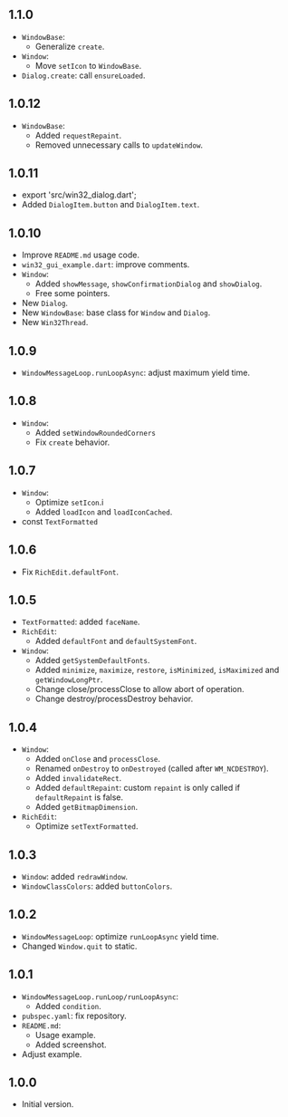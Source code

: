 ## 1.1.0

- `WindowBase`:
  - Generalize `create`.
- `Window`:
  - Move `setIcon` to `WindowBase`.
- `Dialog.create`: call `ensureLoaded`.

## 1.0.12

- `WindowBase`:
  - Added `requestRepaint`.
  - Removed unnecessary calls to `updateWindow`.

## 1.0.11

- export 'src/win32_dialog.dart';
- Added `DialogItem.button` and `DialogItem.text`.

## 1.0.10

- Improve `README.md` usage code.
- `win32_gui_example.dart`: improve comments.
- `Window`:
  - Added `showMessage`, `showConfirmationDialog` and `showDialog`.
  - Free some pointers.
- New `Dialog`.
- New `WindowBase`: base class for `Window` and `Dialog`.
- New `Win32Thread`.

## 1.0.9

- `WindowMessageLoop.runLoopAsync`: adjust maximum yield time. 

## 1.0.8

- `Window`:
  - Added `setWindowRoundedCorners`
  - Fix `create` behavior.

## 1.0.7

- `Window`:
  - Optimize `setIcon`.i
  - Added `loadIcon` and `loadIconCached`.
- const `TextFormatted`

## 1.0.6

- Fix `RichEdit.defaultFont`.

## 1.0.5

- `TextFormatted`: added `faceName`.
- `RichEdit`:
  - Added `defaultFont` and `defaultSystemFont`.
- `Window`:
  - Added `getSystemDefaultFonts`.
  - Added `minimize`, `maximize`, `restore`, `isMinimized`, `isMaximized` and `getWindowLongPtr`.
  - Change close/processClose to allow abort of operation.
  - Change destroy/processDestroy behavior.

## 1.0.4

- `Window`:
  - Added `onClose` and `processClose`.
  - Renamed `onDestroy` to `onDestroyed` (called after `WM_NCDESTROY`).
  - Added `invalidateRect`.
  - Added `defaultRepaint`: custom `repaint` is only called if `defaultRepaint` is false.
  - Added `getBitmapDimension`.
- `RichEdit`:
  - Optimize `setTextFormatted`.

## 1.0.3

- `Window`: added `redrawWindow`.
- `WindowClassColors`: added `buttonColors`.

## 1.0.2

- `WindowMessageLoop`: optimize `runLoopAsync` yield time.
- Changed `Window.quit` to static.

## 1.0.1

- `WindowMessageLoop.runLoop/runLoopAsync`:
  - Added `condition`.
- `pubspec.yaml`: fix repository.
- `README.md`:
  - Usage example.
  - Added screenshot.
- Adjust example.

## 1.0.0

- Initial version.
